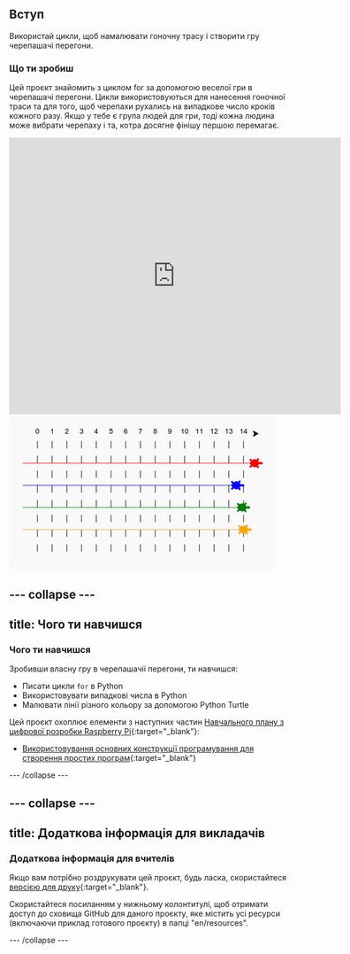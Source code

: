 ## Вступ

Використай цикли, щоб намалювати гоночну трасу і створити гру черепашачі перегони.

### Що ти зробиш

Цей проєкт знайомить з циклом for за допомогою веселої гри в черепашачі перегони. Цикли використовуються для нанесення гоночної траси та для того, щоб черепахи рухались на випадкове число кроків кожного разу. Якщо у тебе є група людей для гри, тоді кожна людина може вибрати черепаху і та, котра досягне фінішу першою перемагає.

<div class="trinket">
  <iframe src="https://trinket.io/embed/python/9339862606?outputOnly=true&start=result" width="600" height="500" frameborder="0" marginwidth="0" marginheight="0" allowfullscreen>
  </iframe>
  <img src="images/race-finished.png">
</div>

## \--- collapse \---

## title: Чого ти навчишся

### Чого ти навчишся

Зробивши власну гру в черепашачіі перегони, ти навчишся:

+ Писати цикли `for` в Python
+ Використовувати випадкові числа в Python
+ Малювати лінії різного кольору за допомогою Python Turtle

Цей проєкт охоплює елементи з наступних частин [Навчального плану з цифрової розробки Raspberry Pi](https://rpf.io/curriculum){:target="_blank"}:

+ [Використовування основних конструкції програмування для створення простих програм](https://www.raspberrypi.org/curriculum/programming/creator/){:target="_blank"}

\--- /collapse \---

## \--- collapse \---

## title: Додаткова інформація для викладачів

### Додаткова інформація для вчителів

Якщо вам потрібно роздрукувати цей проєкт, будь ласка, скористайтеся [версією для друку](https://projects.raspberrypi.org/en/projects/turtle-race/print){:target="_blank"}.

Скористайтеся посиланням у нижньому колонтитулі, щоб отримати доступ до сховища GitHub для даного проєкту, яке містить усі ресурси (включаючи приклад готового проєкту) в папці "en/resources".

\--- /collapse \---